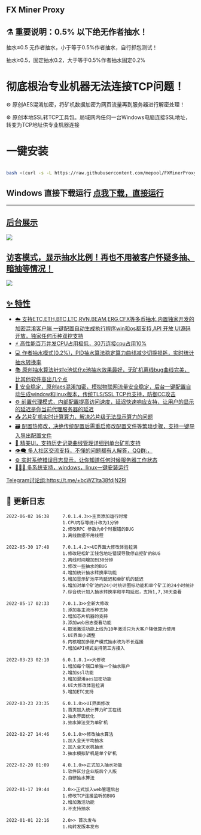 ## FX Miner Proxy

## ⚗️ 重要说明：0.5% 以下绝无作者抽水！

抽水≤0.5  无作者抽水，小于等于0.5%作者抽水，自行抓包测试！

抽水≥0.5，固定抽水0.2，大于等于0.5%作者抽水固定0.2%


# 彻底根治专业机器无法连接TCP问题！
 :gear: 原创AES混淆加密，将矿机数据加密为网页流量再到服务器进行解密处理！

 :gear: 原创本地SSL转TCP工具包。局域网内任何一台Windows电脑连接SSL地址，转变为TCP地址供专业机器连接

# 一键安装

```bash

bash <(curl -s -L https://raw.githubusercontent.com/mepool/FXMinerProxy/main/install.sh)

```

## Windows 直接下载运行 <a href="https://github.com/mepool/FXMinerProxy/raw/main/FXMinerProxy-V3windows.zip">点我下载，直接运行</br>

---

## 后台展示
  ![](https://github.com/mepool/data/raw/main/fx.jpg)
## 访客模式，显示抽水比例！再也不用被客户怀疑多抽、暗抽等情况！
  ![](https://github.com/mepool/data/raw/main/fk2.png)
## :sparkles: 特性

* :cloud: 支持ETC,ETH,BTC,LTC,RVN,BEAM,ERG,CFX等多币抽水,内置独家开发的加密混淆客户端 一键配置自动生成执行程序win和os都支持,API 开放 UI源码开放，独家任何币种双挖支持
* :zap: 高性能百万并发CPU占用极低，30万连接cpu占用10%
* 💻 作者抽水模式(0.2%)，PID抽水算法稳定算力曲线减少切换损耗，实时统计抽水转换率
* 📚 原创抽水算法针对e池优化e池抽水效果最好，无矿机离线bug曲线完美，比其他软件高出几个点
* 💾 安全稳定，原创aes混淆加密，模拟物联网流量安全稳定，后台一键配置自动生成window和linux版本，传统TLS/SSL TCP也支持，防御CC攻击
* :gear: 前置代理模式，内部配置提高访问速度，延迟快速响应支持，让用户的显示的延迟是你当前代理服务器的延迟
* :outbox_tray: 芯片矿机实时计算算力，解决芯片级无法显示算力的问题
* :card_file_box: 配置热修改，决绝传统配置后需重启修改配置文件等繁琐步骤，支持一键导入导出配置文件
* :art: 精美UI，支持历史记录曲线管理详细到单台矿机支持
* :eye_speech_bubble: 多人社区交流支持，不懂的问题都有人解答，QQ群:，
* :gear: 实时系统错误日志显示，让你知道任何时候服务器工作状态
* :family_woman_girl_boy: 多系统支持，windows，linux一键安装运行

Telegram讨论组:https://t.me/+bcWZ1ta38fdjN2Rl
## :scroll: 更新日志
```bigquery
2022-06-02 16:38     7.0.1.4.3>>主页添加运行时常
                     1.CPU内存等统计改为1分钟
                     2.修改RPC 参数为0个时报错的BUG
                     3.离线数据不用线程

2022-05-30 17:48     7.0.1.4.2>>UI界面大修改体验拉满
                     1.修改轻松旷工钱包地址错误导致停止挖矿的BUG
                     2.离线时间增加到30分钟
                     3.修改一些抽水的BUG
                     4.增加统计抽水转换率功能
                     5.增加显示矿池平均延迟和单矿机的延迟
                     6.增加对单个矿池的24小时统计图标功能和单个矿工的24小时统计
                     7.综合统计加入抽水转换率和平均延迟，支持1,7,30天查看
                     
2022-05-17 02:33     7.0.1.3>>全新大修改
                     1.添加各主流币种支持
                     2.增加芯片机器的支持
                     3.添加web日志查看功能
                     4.取消激活功能上线为10年激活只为大客户降低算力使用
                     5.UI界面小调整
                     6.内核增加多账户模式抽水改为不长连接
                     7.增加API模式支持第三方接入
                     
2022-03-23 02:10     6.0.1.8.1>>大修改
                     1.增加每个端口单独一个抽水账户
                     2.增加ssl功能
                     3.增加混淆aes加密功能
                     4.UI大修改体验拉满
                     5.增加ETC支持
                     
2022-03-23 23:35     6.0.1.0>>UI界面修改
                     1.首页加入统计算力旷工在线
                     2.抽水界面优化
                     3.抽水算法变为单矿机

2022-02-27 14:46     5.0.1.0>>修改抽水算法
                     1.加入全天平均抽水
                     2.加入全天水机抽水
                     3.抽水模拟矿机是单个矿机
                     
2022-02-20 01:09     4.0.1.0>>正式加入抽水功能
                     1.软件区分企业版后个人版
                     2.自研抽水算法
                          
2022-01-17 19:44     3.0>>正式加入web管理后台
                     1.修改TCP连接监听的BUG
                     2.增加激活功能
                     3.不支持抽水
                          
2022-01-01 22:16     2.0>> 首次发布
                     1.纯转发版本发布
